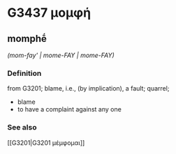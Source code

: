 # G3437 μομφή

## momphḗ

_(mom-fay' | mome-FAY | mome-FAY)_

### Definition

from G3201; blame, i.e., (by implication), a fault; quarrel; 

- blame
- to have a complaint against any one

### See also

[[G3201|G3201 μέμφομαι]]
